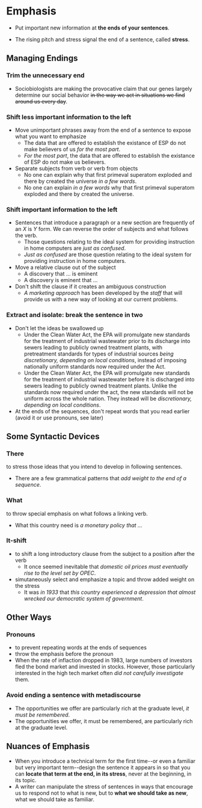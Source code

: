 # Emphasis
- Put important new information at **the ends of your sentences**.

- The rising pitch and stress signal the end of a sentence, called **stress**.


## Managing Endings
### Trim the unnecessary end
- Sociobiologists are making the provocative claim that our genes largely determine our social behavior ~~in the way we act in situations we find around us every day~~.

### Shift less important information to the left
- Move unimportant phrases away from the end of a sentence to expose what you want to emphasize
  - The data that are offered to establish the existance of ESP do not make believers of us *for the most part*.
  - *For the most part*, the data that are offered to establish the existance of ESP do not make us believers.
- Separate subjects from verb or verb from objects
  - No one can explain why that first primeval superatom exploded and there by created the universe *in a few words*.
  - No one can explain *in a few words* why that first primeval superatom exploded and there by created the universe.

### Shift important information to the left
- Sentences that introduce a paragraph or a new section are frequently of an *X* is *Y* form. We can reverse the order of subjects and what follows the verb.
  - Those questions relating to the ideal system for providing instruction in home computers are *just as confused*.
  - *Just as confused* are those question relating to the ideal system for providing instruction in home computers.
- Move a relative clause out of the subject
  - A discovery that ... is eminent
  - A discovery is eminent that ...
- Don't shift the clause if it creates an ambiguous construction
  - *A marketing approach* has been developed by the *staff* that will provide us with a new way of looking at our current problems.

### Extract and isolate: break the sentence in two
- Don't let the ideas be swallowed up
  - Under the Clean Water Act, the EPA will promulgate new standards for the treatment of industrial wastewater prior to its discharge into sewers leading to publicly owned treatment plants, with pretreatment standards for types of industrial sources *being discretionary, depending on local conditions*, instead of imposing nationally uniform standards now required under the Act.
  - Under the Clean Water Act, the EPA will promulgate new standards for the treatment of industrial wastewater before it is discharged into sewers leading to publicly owned treatment plants. Unlike the standards now required under the act, the new standards will not be uniform across the whole nation. They instead will be *discretionary, depending on local conditions*.
- At the ends of the sequences, don't repeat words that you read earlier (avoid it or use pronouns, see later)

## Some Syntactic Devices
### There
to stress those ideas that you intend to develop in following sentences.
- There are a few grammatical patterns that *add weight to the end of a sequence*.

### What
to throw special emphasis on what follows a linking verb.
- What this country need is *a monetary policy that ...*

### It-shift
- to shift a long introductory clause from the subject to a position after the verb
  - It once seemed inevitable that *domestic oil prices must eventually rise to the level set by OPEC*.
- simutaneously select and emphasize a topic and throw added weight on the stress
  - It was *in 1933* that *this country experienced a depression that almost wrecked our democratic system of government*.

## Other Ways
### Pronouns
- to prevent repeating words at the ends of sequences
- throw the emphasis before the pronoun
 - When the rate of inflaction dropped in 1983, large numbers of investors fled the bond market and invested in stocks. However, those particularly interested in the high tech market often *did not carefully investigate* them.

### Avoid ending a sentence with metadiscourse
- The opportunities we offer are particularly rich at the graduate level, *it must be remembered*.
- The opportunities we offer, it must be remembered, are particularly rich at the graduate level.

## Nuances of Emphasis
- When you introduce a technical term for the first time--or even a familiar but very important term--design the sentence it appears in so that you can **locate that term at the end, in its stress**, never at the beginning, in its topic.
- A writer can manipulate the stress of sentences in ways that encourage us to respond not to what is new, but to **what we should take as new**, what we should take as familiar.
